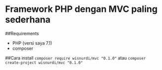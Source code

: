 # Framework PHP dengan MVC paling sederhana

##Requirements
- PHP (versi saya 7.1)
- composer

##Cara install
`
composer require wisnurdi/mvc "0.1.0"
`
atau
`
composer create-project wisnurdi/mvc "0.1.0"
`
